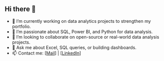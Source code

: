 ## Hi there 👋






- 🔭 I’m currently working on data analytics projects to strengthen my portfolio.  
- 🌱 I’m passionate about SQL, Power BI, and Python for data analysis.
- 👯 I’m looking to collaborate on open-source or real-world data analysis projects.  
- 💬 Ask me about Excel, SQL queries, or building dashboards. 
- 📫 Contact me: [[Mail](pragatsharma1681@gmail.com)] | [[LinkedIn](https://www.linkedin.com/in/pragat-sharma-a9a868222/)]  


